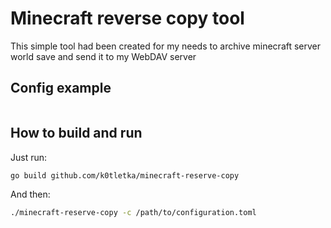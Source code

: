 # Minecraft reverse copy tool

This simple tool had been created for my needs to archive minecraft server world save and send it to my WebDAV server

## Config example
```toml:configuration.example.toml
```

## How to build and run
Just run:
```bash
go build github.com/k0tletka/minecraft-reserve-copy
```
And then:
```bash
./minecraft-reserve-copy -c /path/to/configuration.toml
```
